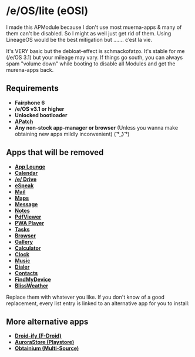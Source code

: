 # /e/OS/lite (eOSl)
I made this APModule because I don't use most muerna-apps & many of them can't be disabled. So I might as well just get rid of them.  Using LineageOS would be the best mitigation but ....... c’est la vie.

It's VERY basic but the debloat-effect is schmackofatzo. It's stable for me (/e/OS 3.1) but your mileage may vary. If things go south, you can always spam "volume down" while booting to disable all Modules and get the murena-apps back.

## Requirements
- **Fairphone 6**
- **/e/OS v3.1 or higher**
- **Unlocked bootloader**
- **[APatch](https://github.com/bmax121/APatch)**
- **Any non-stock app-manager or browser** (Unless you wanna make obtaining new apps mildly inconvenient) ( ͡° ͜ʖ ͡°)

## Apps that will be removed
- **[App Lounge](https://github.com/Droid-ify/client)**
- **[Calendar](https://f-droid.org/packages/org.fossify.calendar)**
- **[/e/ Drive](https://f-droid.org/de/packages/com.github.catfriend1.syncthingandroid)**
- **[eSpeak](https://f-droid.org/de/packages/org.woheller69.ttsengine)**
- **[Mail](https://f-droid.org/de/packages/net.thunderbird.android)**
- **[Maps](https://f-droid.org/packages/app.comaps.fdroid)**
- **[Message](https://f-droid.org/packages/org.fossify.messages)**
- **[Notes](https://f-droid.org/packages/org.fossify.notes)**
- **[PdfViewer](https://fdroid.link/#https://www.cromite.org/fdroid/repo?fingerprint=49F37E74DEE483DCA2B991334FB5A0200787430D0B5F9A783DD5F13695E9517)**
- **[PWA Player](https://fdroid.link/#https://www.cromite.org/fdroid/repo?fingerprint=49F37E74DEE483DCA2B991334FB5A0200787430D0B5F9A783DD5F13695E9517)**
- **[Tasks](https://f-droid.org/packages/at.techbee.jtx)**
- **[Browser](https://fdroid.link/#https://www.cromite.org/fdroid/repo?fingerprint=49F37E74DEE483DCA2B991334FB5A0200787430D0B5F9A783DD5F13695E9517)**
- **[Gallery](https://f-droid.org/packages/org.fossify.gallery)**
- **[Calculator](https://f-droid.org/packages/org.fossify.math)**
- **[Clock](https://f-droid.org/packages/org.fossify.clock)**
- **[Music](https://f-droid.org/packages/org.oxycblt.auxio)**
- **[Dialer](https://f-droid.org/packages/org.fossify.phone)**
- **[Contacts](https://f-droid.org/packages/org.fossify.contacts)**
- **[FindMyDevice](https://f-droid.orgpackages/de.nulide.findmydevice)**
- **[BlissWeather](https://f-droid.org/packages/org.breezyweather)**

Replace them with whatever you like. If you don't know of a good replacement, every list entry is linked to an alternative app for you to install:

## More alternative apps
- **[Droid-ify (F-Droid)](https://github.com/Droid-ify/client)**
- **[AuroraStore (Playstore)](https://github.com/whyorean/AuroraStore)**
- **[Obtainium (Multi-Source)](https://github.com/ImranR98/Obtainium)**